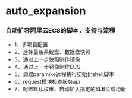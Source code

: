 # auto_expansion
### 自动扩容阿里云ECS的脚本，支持与流程
- 1、多项目配置
- 2、选择最新系统盘、数据盘快照
- 3、通过上一步快照制作镜像
- 4、通过上一步镜像制作ECS
- 5、调取paramiko远程执行初始化shell脚本
- 6、request模块检查服务api
- 7、配置默认权重，自动加入指定的SLB负载均衡

